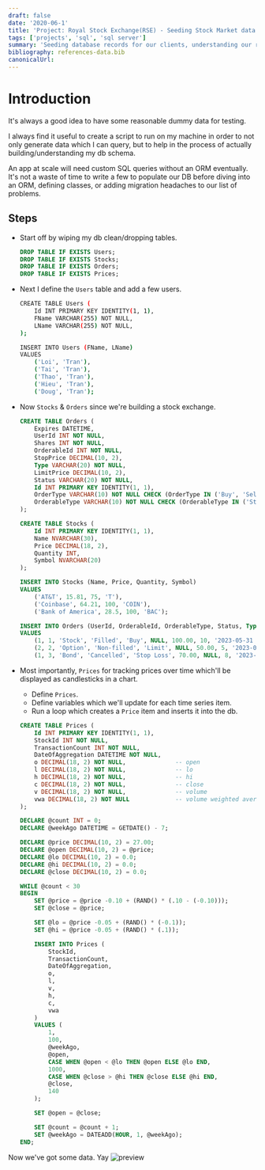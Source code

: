 ```yaml
---
draft: false
date: '2020-06-1'
title: 'Project: Royal Stock Exchange(RSE) - Seeding Stock Market data in SQL - Part 2'
tags: ['projects', 'sql', 'sql server']
summary: 'Seeding database records for our clients, understanding our records data types, and validating/designing relationships between resources.'
bibliography: references-data.bib
canonicalUrl:
---
```


# Introduction

It's always a good idea to have some reasonable dummy data for testing.

I always find it useful to create a script to run on my machine in order
to not only generate data which I can query, but to help in the process
of actually building/understanding my db schema.

An app at scale will need custom SQL queries without an ORM eventually.
It's not a waste of time to write a few to populate our DB before diving
into an ORM, defining classes, or adding migration headaches to our list of problems.

## Steps

- Start off by wiping my db clean/dropping tables.

  ```sql
  DROP TABLE IF EXISTS Users;
  DROP TABLE IF EXISTS Stocks;
  DROP TABLE IF EXISTS Orders;
  DROP TABLE IF EXISTS Prices;
  ```

- Next I define the `Users` table and add a few users.

  ```sh
  CREATE TABLE Users (
      Id INT PRIMARY KEY IDENTITY(1, 1),
      FName VARCHAR(255) NOT NULL,
      LName VARCHAR(255) NOT NULL,
  );

  INSERT INTO Users (FName, LName)
  VALUES
      ('Loi', 'Tran'),
      ('Tai', 'Tran'),
      ('Thao', 'Tran'),
      ('Hieu', 'Tran'),
      ('Doug', 'Tran');
  ```

- Now `Stocks` & `Orders` since we're building a stock exchange.

  ```sql
  CREATE TABLE Orders (
      Expires DATETIME,
      UserId INT NOT NULL,
      Shares INT NOT NULL,
      OrderableId INT NOT NULL,
      StopPrice DECIMAL(10, 2),
      Type VARCHAR(20) NOT NULL,
      LimitPrice DECIMAL(10, 2),
      Status VARCHAR(20) NOT NULL,
      Id INT PRIMARY KEY IDENTITY(1, 1),
      OrderType VARCHAR(10) NOT NULL CHECK (OrderType IN ('Buy', 'Sell')),
      OrderableType VARCHAR(10) NOT NULL CHECK (OrderableType IN ('Stock', 'Option', 'Bond'))
  );

  CREATE TABLE Stocks (
      Id INT PRIMARY KEY IDENTITY(1, 1),
      Name NVARCHAR(30),
      Price DECIMAL(18, 2),
      Quantity INT,
      Symbol NVARCHAR(20)
  );

  INSERT INTO Stocks (Name, Price, Quantity, Symbol)
  VALUES
      ('AT&T', 15.81, 75, 'T'),
      ('Coinbase', 64.21, 100, 'COIN'),
      ('Bank of America', 28.5, 100, 'BAC');

  INSERT INTO Orders (UserId, OrderableId, OrderableType, Status, Type, StopPrice, LimitPrice, Shares, Expires, OrderType)
  VALUES
      (1, 1, 'Stock', 'Filled', 'Buy', NULL, 100.00, 10, '2023-05-31 12:00:00', 'Buy'),
      (2, 2, 'Option', 'Non-filled', 'Limit', NULL, 50.00, 5, '2023-06-01 15:30:00', 'Buy'),
      (1, 3, 'Bond', 'Cancelled', 'Stop Loss', 70.00, NULL, 8, '2023-06-02 10:45:00', 'Buy');
  ```

- Most importantly, `Prices` for tracking prices over time which'll be displayed as candlesticks in a chart.

  - Define `Prices`.
  - Define variables which we'll update for each time series item.
  - Run a loop which creates a `Price` item and inserts it into the db.

  ```sql
  CREATE TABLE Prices (
      Id INT PRIMARY KEY IDENTITY(1, 1),
      StockId INT NOT NULL,
      TransactionCount INT NOT NULL,
      DateOfAggregation DATETIME NOT NULL,
      o DECIMAL(18, 2) NOT NULL,              -- open
      l DECIMAL(18, 2) NOT NULL,              -- lo
      h DECIMAL(18, 2) NOT NULL,              -- hi
      c DECIMAL(18, 2) NOT NULL,              -- close
      v DECIMAL(18, 2) NOT NULL,              -- volume
      vwa DECIMAL(18, 2) NOT NULL             -- volume weighted average
  );

  DECLARE @count INT = 0;
  DECLARE @weekAgo DATETIME = GETDATE() - 7;

  DECLARE @price DECIMAL(10, 2) = 27.00;
  DECLARE @open DECIMAL(10, 2) = @price;
  DECLARE @lo DECIMAL(10, 2) = 0.0;
  DECLARE @hi DECIMAL(10, 2) = 0.0;
  DECLARE @close DECIMAL(10, 2) = 0.0;

  WHILE @count < 30
  BEGIN
      SET @price = @price -0.10 + (RAND() * (.10 - (-0.10)));
      SET @close = @price;

      SET @lo = @price -0.05 + (RAND() * (-0.1));
      SET @hi = @price -0.05 + (RAND() * (.1));

      INSERT INTO Prices (
          StockId,
          TransactionCount,
          DateOfAggregation,
          o,
          l,
          v,
          h,
          c,
          vwa
      )
      VALUES (
          1,
          100,
          @weekAgo,
          @open,
          CASE WHEN @open < @lo THEN @open ELSE @lo END,
          1000,
          CASE WHEN @close > @hi THEN @close ELSE @hi END,
          @close,
          140
      );

      SET @open = @close;

      SET @count = @count + 1;
      SET @weekAgo = DATEADD(HOUR, 1, @weekAgo);
  END;
  ```

Now we've got some data. Yay
![preview](https://i.imgur.com/XEW82M2.png)
